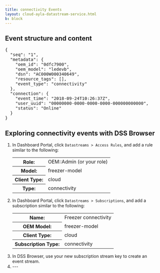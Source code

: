 ```yaml
---
title: connectivity Events
layout: cloud-ayla-datastream-service.html
b: block
---
```


## Event structure and content

<pre>
{
  "seq": "1",
  "metadata": {
    "oem_id": "0dfc7900",
    "oem_model": "ledevb",
    "dsn": "AC000W000340649",
    "resource_tags": [],
    "event_type": "connectivity"
  },
  "connection": {
    "event_time": "2018-09-24T10:26:37Z",
    "user_uuid": "00000000-0000-0000-0000-000000000000",
    "status": "Online"
  }
} 
</pre>

## Exploring connectivity events with DSS Browser

<ol>
<li>In Dashboard Portal, click <code>Datastreams &gt; Access Rules</code>, and add a rule similar to the following:
<table class="key-value-table">
<tr>
<th>Role:</th>
<td>OEM::Admin (or your role)</td>
</tr>
<tr>
<th>Model:</th>
<td>freezer-model</td>
</tr>
<tr>
<th>Client Type:</th>
<td>cloud</td>
</tr>
<tr>
<th>Type:</th>
<td>connectivity</td>
</tr>
</table>
<li>In Dashboard Portal, click <code>Datastreams &gt; Subscriptions</code>, and add a subscription similar to the following:
<table class="key-value-table">
<tr>
<th>Name:</th>
<td>Freezer connectivity</td>
</tr>
<tr>
<th>OEM Model:</th>
<td>freezer-model</td>
</tr>
<tr>
<th>Client Type:</th>
<td>cloud</td>
</tr>
<tr>
<th>Subscription Type:</th>
<td>connectivity</td>
</tr>
</table>
</li>
<li>In DSS Browser, use your new subscription stream key to create an event stream.</li>
<li>---</li>
</ol>